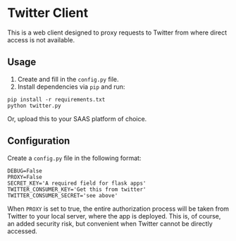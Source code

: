 # Twitter Client

This is a web client designed to proxy requests to Twitter from where direct access is not available.

## Usage

1. Create and fill in the `config.py` file.
2. Install dependencies via `pip` and run:

```
pip install -r requirements.txt
python twitter.py
```

Or, upload this to your SAAS platform of choice.

## Configuration

Create a `config.py` file in the following format:

```
DEBUG=False
PROXY=False
SECRET_KEY='A required field for flask apps'
TWITTER_CONSUMER_KEY='Get this from twitter'
TWITTER_CONSUMER_SECRET='see above'
```

When `PROXY` is set to true, the entire authorization process will be taken from Twitter to your local server, where the app is deployed. This is, of course, an added security risk, but convenient when Twitter cannot be directly accessed.
